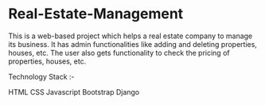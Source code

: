 # Real-Estate-Management

This is a web-based project which helps a real estate company to manage its business. 
It has admin functionalities like adding and deleting properties, houses, etc. 
The user also gets functionality to check the pricing of properties, houses, etc.

Technology Stack :-

HTML
CSS
Javascript
Bootstrap
Django
